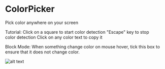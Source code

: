 # ColorPicker

Pick color anywhere on your screen

Tutorial:
Click on a square to start color detection
"Escape" key to stop color detection
Click on any color text to copy it

Block Mode:
When something change color on mouse hover, tick ​​this box to ensure that it does not change color.

![alt text](http://i.imgur.com/SfcWz6U.png)
